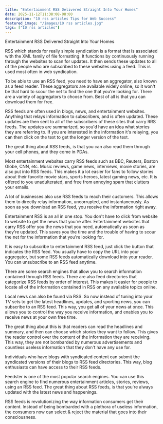 ```yaml
---
title: "Entertainment RSS Delivered Straight Into Your Homes"
date: 2025-11-12T11:38:08-08:00
description: "10 rss articles Tips for Web Success"
featured_image: "/images/10 rss articles.jpg"
tags: ["10 rss articles"]
---
```


Entertainment RSS Delivered Straight Into Your Homes

RSS which stands for really simple syndication is a format that is associated with the XML family of file formatting. It functions by continuously running through the websites to scan for updates. It then sends these updates to all of the people who are subscribed to these websites using a feed. This is used most often in web syndication. 

To be able to use an RSS feed, you need to have an aggregator, also known as a feed reader. These aggregators are available widely online, so it won't be that hard to scour the net to find the one that you're looking for. There are a variety of aggregators to choose from. Best of all is that you can download them for free.

RSS feeds are often used in blogs, news, and entertainment websites. Anything that relays information to subscribers, and is often updated. These updates are then sent to all of the subscribers of these sites that carry RRS feeds. The updates are summarized, so you'd have an idea what stories they are referring to. If you are interested in the information it's relaying, you can then click on the text to get the longer version of the text.

The great thing about RSS feeds, is that you can also read them through your cell phones, and they come in PDAs. 

Most entertainment websites carry RSS feeds such as BBC, Reuters, Boston Globe, CNN, etc. Music reviews, game news, interviews, movie stories, are also put into RSS feeds. This makes it a lot easier for fans to follow stories about their favorite movie stars, sports heroes, latest gaming news, etc. It is offered to you unadulterated, and free from annoying spam that clutters your emails.

A lot of businesses also use RSS feeds to reach their customers. This allows them to directly relay information, uncorrupted, and instantaneously. As soon as you download an RSS feed, you receive the information right away.

Entertainment RSS is an all in one stop. You don't have to click from website to website to get the news that you're after.  Entertainment websites that carry RSS  offer you the news that you need, automatically as soon as they're updated. This saves you the time and the trouble of having to scour the net for the information that you're looking for. 

It is easy to subscribe to entertainment RSS feed, just click the button that indicates the RSS feed. You usually have to copy the URL into your aggregator, but some RSS feeds automatically download into your reader. You can unsubscribe to an RSS feed anytime.

There are some search engines that allow you to search information contained through RSS feeds. There are also feed directories that categorize RSS feeds by order of interest. This makes it easier for people to locate all of the information contained in RSS on any available topics online.

Local news can also be found via RSS. So now instead of tuning into your TV sets to get the latest headlines, updates, and sporting news, you can subscribe to an RSS feed. This way, you get all of your news at once. This allows you to control the way you receive information, and enables you to receive news at your own free time.

The great thing about this is that readers can read the headlines and summary, and then can choose which stories they want to follow. This gives the reader control over the content of the information they are receiving. This way, they are not bombarded by numerous advertisements and countless useless information that they don't have any use for.

Individuals who have blogs with syndicated content can submit the syndicated versions of their blogs to RSS feed directories. This way, blog enthusiasts can have access to their RSS feeds. 

Feedster is one of the most popular search engines. You can use this search engine to find numerous entertainment articles, stories, reviews, using an RSS feed. The great thing about RSS feeds, is that you're always updated with the latest news and happenings.
 
RSS feeds is revolutionizing the way information consumers get their content. Instead of being bombarded with a plethora of useless information, the consumers now can select & reject the material that goes into their consciousness. 



